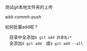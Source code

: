 测试git本地文件夹的上传

add-commit-push

如何批量add呢？

&emsp;目录中全添加`$ git add 目录名/*`  
&emsp;全添加`$ git add .`或`$ git add --all`